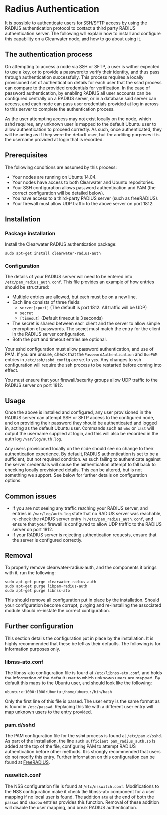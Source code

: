 # Radius Authentication

It is possible to authenticate users for SSH/SFTP access by using the RADIUS authentication protocol to contact a third party RADIUS authentication server. The following will explain how to install and configure this capability on a Clearwater node, and how to go about using it. 

## The authentication process

On attempting to access a node via SSH or SFTP, a user is wither expected to use a key, or to provide a password to verify their identity, and thus pass through authentication successfully. This process requires a locally provisioned set of authentication details for each user that the sshd process can compare to the provided credentials for verification. In the case of password authentication, by enabling RADIUS all user accounts can be configured centrally on a RADIUS server, or in a database said server can access, and each node can pass user credentials provided at log in across to this server to complete the authentication process.

As the user attempting access may not exist locally on the node, which sshd requires, any unknown user is mapped to the default Ubuntu user to allow authentication to proceed correctly. As such, once authenticated, they will be acting as if they were the default user, but for auditing purposes it is the username provided at login that is recorded.

## Prerequisites

The following conditions are assumed by this process:

* Your nodes are running on Ubuntu 14.04.
* Your nodes have access to both Clearwater and Ubuntu repositories.
* Your SSH configuration allows password authentication and PAM (the correct configuration will be detailed below).
* You have access to a third-party RADIUS server (such as freeRADIUS).
* Your firewall must allow UDP traffic to the above server on port 1812.

## Installation

### Package installation

Install the Clearwater RADIUS authentication package:

    sudo apt-get install clearwater-radius-auth

### Configuration

The details of your RADIUS server will need to be entered into `/etc/pam_radius_auth.conf`. This file provides an example of how entries should be structured:
* Multiple entries are allowed, but each must be on a new line.
* Each line consists of three fields:
    * `server[:port]` (The default is port 1812. All traffic will be UDP)
    * `secret`
    * `[timeout]` (Default timeout is 3 seconds)
* The secret is shared between each client and the server to allow simple encryption of passwords. The secret must match the entry for the client in the RADIUS server configuration.
* Both the port and timeout entries are optional.

Your sshd configuration must allow password authentication, and use of PAM. If you are unsure, check that the `PasswordAuthentication` and `UsePAM` entries in `/etc/ssh/sshd_config` are set to `yes`. Any changes to ssh configuration will require the ssh process to be restarted before coming into effect.

You must ensure that your firewall/security groups allow UDP traffic to the RADIUS server on port 1812. 

## Usage

Once the above is installed and configured, any user provisioned in the RADIUS server can attempt SSH or SFTP access to the configured node, and on providing their password they should be authenticated and logged in, acting as the default Ubuntu user. Commands such as `who` or `last` will output the username supplied at login, and this will also be recorded in the auth log `/var/log/auth.log`.

Any users provisioned locally on the node should see no change to their authentication experience. By default, RADIUS authentication is set to be a sufficient, but not required condition. As such failing to authenticate against the server credentials will cause the authentication attempt to fall back to checking locally provisioned details. This can be altered, but is not something we support. See below for further details on configuration options.

## Common issues

* If you are not seeing any traffic reaching your RADIUS server, and entries in `/var/log/auth.log` state that no RADIUS server was reachable, re-check the rADIUS server entry in `/etc/pam_radius_auth.conf`, and ensure that your firewall is configured to allow UDP traffic to the RADIUS server on port 1812.
* If your RADIUS server is rejecting authentication requests, ensure that the server is configured correctly. 

## Removal

To properly remove clearwater-radius-auth, and the components it brings with it, run the following:

    sudo apt-get purge clearwater-radius-auth
    sudo apt-get purge libpam-radius-auth
    sudo apt-get purge libnss-ato

This should remove all configuration put in place by the installation. Should your configuration become corrupt, purging and re-installing the associated module should re-instate the correct configuration.

## Further configuration

This section details the configuration put in place by the installation. It is highly recommended that these be left as their defaults. The following is for information purposes only.

### libnss-ato.conf

The libnss-ato configuration file is found at `/etc/libnss-ato.conf`, and holds the information of the default user to which unknown users are mapped. By default this maps to the Ubuntu user, and should look like the following:

    ubuntu:x:1000:1000:Ubuntu:/home/ubuntu:/bin/bash

Only the first line of this file is parsed. The user entry is the same format as is found in `/etc/passwd`. Replacing this file with a different user entry will map unknown users to the entry provided.

### pam.d/sshd

The PAM configuration file for the sshd process is found at `/etc/pam.d/sshd`. As part of the installation, the line `auth sufficient pam_radius_auth.so` is added at the top of the file, configuring PAM to attempt RADIUS authentication before other methods. It is strongly recommended that users do not modify this entry. Further information on this configuration can be found at [FreeRADIUS](http://freeradius.org/pam_radius_auth/).

### nsswitch.conf

The NSS configuration file is found at `/etc/nsswitch.conf`. Modifications to the NSS configuration make it check the libnss-ato component for a user mapping if no local user is found. The addition `ato` at the end of both the `passwd` and `shadow` entries provides this function. Removal of these addition will disable the user mapping, and break RADIUS authentication.
